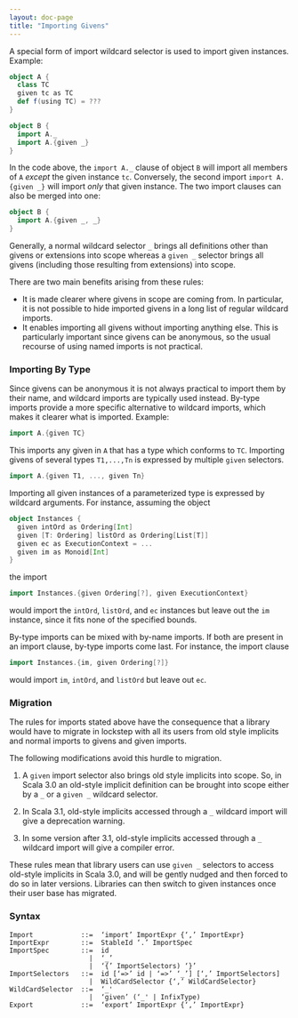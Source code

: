 ```yaml
---
layout: doc-page
title: "Importing Givens"
---
```


A special form of import wildcard selector is used to import given instances. Example:

```scala
object A {
  class TC
  given tc as TC
  def f(using TC) = ???
}

object B {
  import A._
  import A.{given _}
}
```

In the code above, the `import A._` clause of object `B` will import all members
of `A` _except_ the given instance `tc`. Conversely, the second import `import A.{given _}` will import _only_ that given instance.
The two import clauses can also be merged into one:

```scala
object B {
  import A.{given _, _}
}
```

Generally, a normal wildcard selector `_` brings all definitions other than givens or extensions into scope
whereas a `given _` selector brings all givens (including those resulting from extensions) into scope.

There are two main benefits arising from these rules:

- It is made clearer where givens in scope are coming from.
  In particular, it is not possible to hide imported givens in a long list of regular wildcard imports.
- It enables importing all givens
  without importing anything else. This is particularly important since givens
  can be anonymous, so the usual recourse of using named imports is not
  practical.

### Importing By Type

Since givens can be anonymous it is not always practical to import them by their name, and wildcard imports are typically used instead. By-type imports provide a more specific alternative to wildcard imports, which makes it clearer what is imported. Example:

```scala
import A.{given TC}
```

This imports any given in `A` that has a type which conforms to `TC`. Importing givens of several types `T1,...,Tn`
is expressed by multiple `given` selectors.

```scala
import A.{given T1, ..., given Tn}
```

Importing all given instances of a parameterized type is expressed by wildcard arguments.
For instance, assuming the object

```scala
object Instances {
  given intOrd as Ordering[Int]
  given [T: Ordering] listOrd as Ordering[List[T]]
  given ec as ExecutionContext = ...
  given im as Monoid[Int]
}
```

the import

```scala
import Instances.{given Ordering[?], given ExecutionContext}
```

would import the `intOrd`, `listOrd`, and `ec` instances but leave out the `im` instance, since it fits none of the specified bounds.

By-type imports can be mixed with by-name imports. If both are present in an import clause, by-type imports come last. For instance, the import clause

```scala
import Instances.{im, given Ordering[?]}
```

would import `im`, `intOrd`, and `listOrd` but leave out `ec`.

<!--
Bounded wildcard selectors also work for normal imports and exports. For instance, consider the following `enum` definition:
```scala
enum Color {
  case Red, Green, Blue, Magenta

  def isPrimary(c: Color): Boolean = ...
}
export Color.{_: Color}
```
The export clause makes all four `Color` values available as unqualified constants, but
leaves the `isPrimary` method alone.
-->

### Migration

The rules for imports stated above have the consequence that a library
would have to migrate in lockstep with all its users from old style implicits and
normal imports to givens and given imports.

The following modifications avoid this hurdle to migration.

 1. A `given` import selector also brings old style implicits into scope. So, in Scala 3.0
    an old-style implicit definition can be brought into scope either by a `_` or a `given _` wildcard selector.

 2. In Scala 3.1, old-style implicits accessed through a `_` wildcard import will give a deprecation warning.

 3. In some version after 3.1, old-style implicits accessed through a `_` wildcard import will give a compiler error.

These rules mean that library users can use `given _` selectors to access old-style implicits in Scala 3.0,
and will be gently nudged and then forced to do so in later versions. Libraries can then switch to
given instances once their user base has migrated.

### Syntax

```
Import            ::=  ‘import’ ImportExpr {‘,’ ImportExpr}
ImportExpr        ::=  StableId ‘.’ ImportSpec
ImportSpec        ::=  id
                    |  ‘_’
                    |  ‘{’ ImportSelectors) ‘}’
ImportSelectors   ::=  id [‘=>’ id | ‘=>’ ‘_’] [‘,’ ImportSelectors]
                    |  WildCardSelector {‘,’ WildCardSelector}
WildCardSelector  ::=  ‘_'
                    |  ‘given’ (‘_' | InfixType)
Export            ::=  ‘export’ ImportExpr {‘,’ ImportExpr}
```
